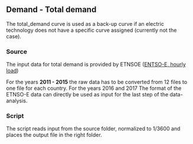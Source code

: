 ## Demand - Total demand

The total_demand curve is used as a back-up curve if an electric technology does not have a specific curve assigned (currently not the case). 


### Source
The input data for total demand is provided by ETNSOE ([ENTSO-E, hourly load](https://www.entsoe.eu/data/power-stats/hourly_load/))


For the years **2011 - 2015** the raw data has to be converted from 12 files to one file for each country. For the years 2016 and 2017 The format of the ETNSO-E data can directly be used as input for the last step of the data-analysis.

### Script
The script reads input from the source folder, normalized to 1/3600 and places the output file in the right folder.